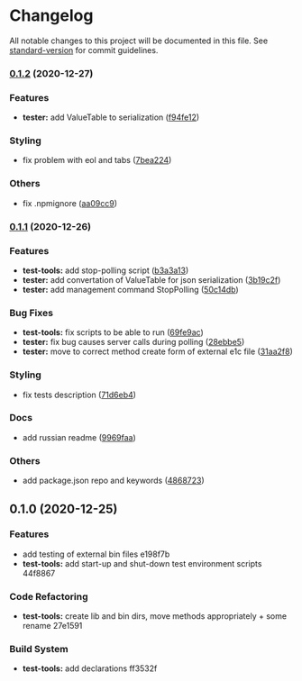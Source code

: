 # Changelog

All notable changes to this project will be documented in this file. See [standard-version](https://github.com/conventional-changelog/standard-version) for commit guidelines.

### [0.1.2](https://github.com/cinex-ru/e1c-test-tools/compare/v0.1.1...v0.1.2) (2020-12-27)


### Features

* **tester:** add ValueTable to serialization ([f94fe12](https://github.com/cinex-ru/e1c-test-tools/commit/f94fe1255d182ed163622a84f6eee689d5a8023b))


### Styling

* fix problem with eol and tabs ([7bea224](https://github.com/cinex-ru/e1c-test-tools/commit/7bea22467f8a751990a4c5bdaf1cc2aa2ed971b7))


### Others

* fix .npmignore ([aa09cc9](https://github.com/cinex-ru/e1c-test-tools/commit/aa09cc93e2a75b2706970da2d4b8bdc3af56d3c7))

### [0.1.1](https://github.com/cinex-ru/e1c-test-tools/compare/v0.1.0...v0.1.1) (2020-12-26)


### Features

* **test-tools:** add stop-polling script ([b3a3a13](https://github.com/cinex-ru/e1c-test-tools/commit/b3a3a13d3b382be2d858123fd97492624b104313))
* **tester:** add convertation of ValueTable for json serialization ([3b19c2f](https://github.com/cinex-ru/e1c-test-tools/commit/3b19c2f83274488666dfcf556cfb772268f64555))
* **tester:** add management command StopPolling ([50c14db](https://github.com/cinex-ru/e1c-test-tools/commit/50c14dbb5992b935f5bd4a97e0162cf5e6a8011d))


### Bug Fixes

* **test-tools:** fix scripts to be able to run ([69fe9ac](https://github.com/cinex-ru/e1c-test-tools/commit/69fe9acb114f3d4bb796e0e622a43eca1e750f4d))
* **tester:** fix bug causes server calls during polling ([28ebbe5](https://github.com/cinex-ru/e1c-test-tools/commit/28ebbe57408be864d9a0c06219ba2cc2502e885b))
* **tester:** move to correct method create form of external e1c file ([31aa2f8](https://github.com/cinex-ru/e1c-test-tools/commit/31aa2f81becde469a1e19685f1242061aac897d8))


### Styling

* fix tests description ([71d6eb4](https://github.com/cinex-ru/e1c-test-tools/commit/71d6eb420f81a1862dcda47cfca4c0850c88b117))


### Docs

* add russian readme ([9969faa](https://github.com/cinex-ru/e1c-test-tools/commit/9969faab0db392d324e648e0964edb4fb90d9099))


### Others

* add package.json repo and keywords ([4868723](https://github.com/cinex-ru/e1c-test-tools/commit/4868723234befb958055b7a5dcbfa6622caf6d69))

## 0.1.0 (2020-12-25)


### Features

* add testing of external bin files e198f7b
* **test-tools:** add start-up and shut-down test environment scripts 44f8867


### Code Refactoring

* **test-tools:** create lib and bin dirs, move methods appropriately + some rename 27e1591


### Build System

* **test-tools:** add declarations ff3532f
